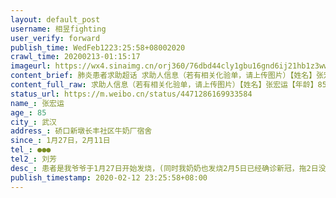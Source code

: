 ```yaml
---
layout: default_post
username: 相昱fighting
user_verify: forward
publish_time: WedFeb1223:25:58+08002020
crawl_time: 20200213-01:15:17
imageurl: https://wx4.sinaimg.cn/orj360/76dbd44cly1gbu16gnd6ij21hb1z3wwn.jpg,https://wx1.sinaimg.cn/orj360/76dbd44cly1gbu16gyvfhj21z41hbtnm.jpg
content_brief: 肺炎患者求助超话 求助人信息（若有相关化验单，请上传图片）【姓名】张宏运【年龄】85【所在城市】武汉【所在小区、社区】硚口新墩长丰社区牛奶厂宿舍【患病时间】1月27日，2月11日【联系方式】●●●【其他紧急联系人】刘芳【病情描述】患者是我爷爷于1月27日开始发烧，(同时我奶奶 ...全文
content_full_raw: 求助人信息（若有相关化验单，请上传图片）【姓名】张宏运【年龄】85【所在城市】武汉【所在小区、社区】硚口新墩长丰社区牛奶厂宿舍【患病时间】1月27日，2月11日【联系方式】●●●【其他紧急联系人】刘芳【病情描述】患者是我爷爷于1月27日开始发烧，(同时我奶奶也发烧2月5日已经确诊新冠，拖2日没能住进医院，8号上午才在急诊找到一个床位输氧，但此时已经什么都做不了了，医生说只能输氧维持，基本上就是等死，奶奶于2月11日早上4点38分离世。）爷爷在家吃药调理28号不发烧，10号突然又发烧，11号我们全家进行检查2月12号核酸结果出来爷爷显示呈阳性确诊新冠，双肺感染呼吸困难又有多项老年病，CT显示爸爸双肺感染、妈妈和我现在轻微感染一家四口现在都在家中隔离。联系社区只是要我们在家中隔离，跟社区多次联系说需排队安排，我们年轻人可以扛，老人真是不能等了。奶奶已经走了，我们实在不想连续失去亲人！希望大家帮帮我家吧！🙏🏻希望政府尽快安排我爷爷入院得到治疗。武汉
status_url: https://m.weibo.cn/status/4471286169933584
name_: 张宏运
age_: 85
city_: 武汉
address_: 硚口新墩长丰社区牛奶厂宿舍
since_: 1月27日，2月11日
tel_: ●●●
tel2_: 刘芳
desc_: 患者是我爷爷于1月27日开始发烧，(同时我奶奶也发烧2月5日已经确诊新冠，拖2日没能住进医院，8号上午才在急诊找到一个床位输氧，但此时已经什么都做不了了，医生说只能输氧维持，基本上就是等死，奶奶于2月11日早上4点38分离世。）爷爷在家吃药调理28号不发烧，10号突然又发烧，11号我们全家进行检查2月12号核酸结果出来爷爷显示呈阳性确诊新冠，双肺感染呼吸困难又有多项老年病，CT显示爸爸双肺感染、妈妈和我现在轻微感染一家四口现在都在家中隔离。联系社区只是要我们在家中隔离，跟社区多次联系说需排队安排，我们年轻人可以扛，老人真是不能等了。奶奶已经走了，我们实在不想连续失去亲人！希望大家帮帮我家吧！🙏🏻希望政府尽快安排我爷爷入院得到治疗。武汉
publish_timestamp: 2020-02-12 23:25:58+08:00
---
```

